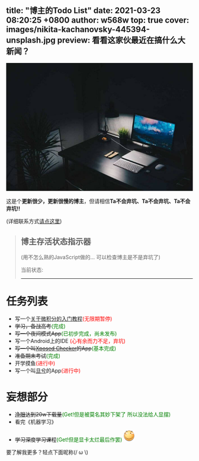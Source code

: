 title: "博主的Todo List"
date: 2021-03-23 08:20:25 +0800
author: w568w
top: true
cover: images/nikita-kachanovsky-445394-unsplash.jpg
preview: 看看这家伙最近在搞什么大新闻？
---
![Photo by Nikita Kachanovsky on Unsplash](images/nikita-kachanovsky-445394-unsplash.jpg)

这是个**更新很少，更新很慢的博主**，但请相信**Ta不会弃坑、Ta不会弃坑、Ta不会弃坑!!**   
  
(详细联系方式[请点这里](about.w568w.html))

> ## 博主存活状态指示器
> (用不怎么熟的JavaScript做的... 可以检查博主是不是弃坑了)
> 
> 当前状态: <div id="tips" style="color:grey; border-bottom:1px solid #000"/></div>  

# 任务列表
+ 写一个[关于微积分的入门教程](https://zybuluo.com/w568w/note/1081202)<span style="color:red;">(无限期暂停)</span>
+ ~~学习，备战高考~~<span style="color:green;">(完成)</span>
+ ~~写一个夜间模式App~~<span style="color:green;">(已初步完成，尚未发布)</span>
+ 写一个Android上的IDE  <span style="color:red;">(心有余而力不足，弃坑)</span>
+ ~~写一个叫[Xposed Checker](https://www.coolapk.com/apk/190247)的App~~<span style="color:green;">(基本完成)</span>
+ ~~准备期末考试~~<span style="color:green;">(完成)</span>
+ 开学摸鱼<span style="color:red;">(进行中)</span>
+ 写一个叫[旦兮](https://github.com/w568w/DanXi/)的App<span style="color:red;">(进行中)</span>

# 妄想部分
+ ~~[净眼](https://www.coolapk.com/apk/149408)达到20w下载量~~<span style="color:green;">(Get!但是被莫名其妙下架了 所以没法给人显摆)</span>
+ 看完《机器学习》
- ~~学习深度学习课程~~<span style="color:green;">(Get!但是显卡太烂最后作罢)</span>
![](images/huaji.png)

  
要了解我更多？轻点下面昵称(/ ω \\)

<script src="todo.js">
</script>